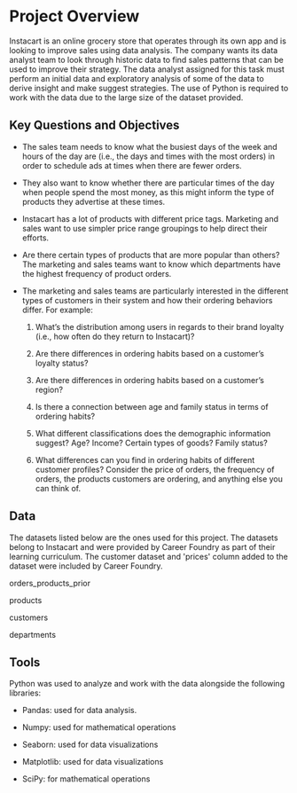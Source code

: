 # Project Overview
Instacart is an online grocery store that operates through its own app and is looking to improve sales using data analysis. The company wants its data analyst team to look through historic data to find sales patterns that can be used to improve their strategy. The data analyst assigned for this task must perform an initial data and exploratory analysis of some of the data to derive insight and make suggest strategies. 
The use of Python is required to work with the data due to the large size of the dataset provided. 

## Key Questions and Objectives
- The sales team needs to know what the busiest days of the week and hours of the day are (i.e., the days and times with the most orders) in order to schedule ads at times when there are fewer orders.

- They also want to know whether there are particular times of the day when people spend the most money, as this might inform the type of products they advertise at
these times.

- Instacart has a lot of products with different price tags. Marketing and sales want to use simpler price range groupings to help direct their efforts.

- Are there certain types of products that are more popular than others? The marketing and sales teams want to know which departments have the highest frequency of
product orders.

- The marketing and sales teams are particularly interested in the different types of customers in their system and how their ordering behaviors differ. For example:

  1. What’s the distribution among users in regards to their brand loyalty (i.e., how often do they return to Instacart)?

  2. Are there differences in ordering habits based on a customer’s loyalty status?

  3. Are there differences in ordering habits based on a customer’s region?

  4. Is there a connection between age and family status in terms of ordering habits?

  5. What different classifications does the demographic information suggest? Age? Income? Certain types of goods? Family status?

  6. What differences can you find in ordering habits of different customer profiles? Consider the price of orders, the frequency of orders, the products customers are 
         ordering, and anything else you can think of.
## Data
The datasets listed below are the ones used for this project. The datasets belong to Instacart and were provided by Career Foundry as part of their learning curriculum. The customer dataset and 'prices' column added to the dataset were included by Career Foundry.

orders_products_prior

products

customers

departments


## Tools

Python was used to analyze and work with the data alongside the following libraries:

- Pandas: used for data analysis.

- Numpy: used for mathematical operations

- Seaborn: used for data visualizations

- Matplotlib: used for data visualizations

- SciPy: for mathematical operations

  
